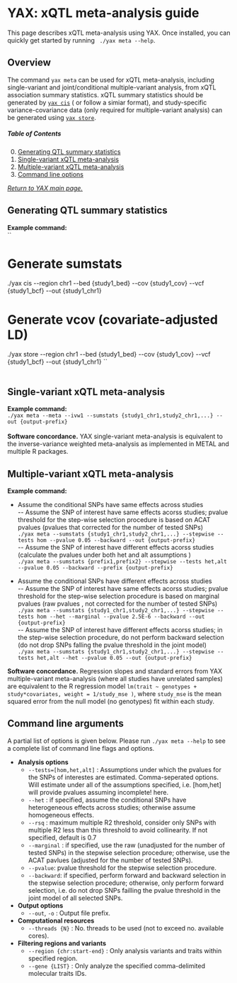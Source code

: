 
# YAX: xQTL meta-analysis guide
This page describes xQTL meta-analysis using YAX. Once installed, you can quickly get started by running  ` ./yax meta --help`. <br />

## Overview
The command `yax meta` can be used for xQTL meta-analysis, including single-variant and joint/conditional multiple-variant analysis, from xQTL association summary statistics. xQTL summary statistics should be generated by [`yax cis`](/yax/doc/mode_cis/) ( or follow a simiar format), and study-specific variance-covariance data (only required for multiple-variant analysis) can be generated using [`yax store`](/yax/doc/mode_store/). <br />

##### Table of Contents  
  0. [Generating QTL summary statistics](#generating-qtl-summary-statistics)  
  1. [Single-variant xQTL meta-analysis](#single-variant-xqtl-meta-analysis)  
  2. [Multiple-variant xQTL meta-analysis](#multiple-variant-xqtl-meta-analysis)  
  3. [Command line options](#command-line-arguments) <br />
 
 [*Return to YAX main page.*](/yax/)


## Generating QTL summary statistics
**Example command:** <br />
 ``
 # Generate sumstats
 ./yax cis --region chr1 --bed {study1_bed} --cov {study1_cov} --vcf {study1_bcf} --out {study1_chr1}
 # Generate vcov (covariate-adjusted LD)
 ./yax store --region chr1 --bed {study1_bed} --cov {study1_cov} --vcf {study1_bcf} --out {study1_chr1}
 `` <br />
 <br />
 

## Single-variant xQTL meta-analysis
**Example command:** <br />
 `./yax meta --meta --ivw1 --sumstats {study1_chr1,study2_chr1,...} --out {output-prefix}` <br />
 <br />
**Software concordance.** YAX single-variant meta-analysis is equivalent to the inverse-variance weighted meta-analysis as implemented in METAL and multiple R packages. 

## Multiple-variant xQTL meta-analysis
**Example command:** <br />
 - Assume the conditional SNPs have same  effects across studies  <br />
    -- Assume the SNP of interest have same effects acorss studies; pvalue threshold for the step-wise selection procedure is based on ACAT pvalues (pvalues that corrected for the number of tested SNPs)  <br />
 `./yax meta --sumstats {study1_chr1,study2_chr1,...} --stepwise --tests hom --pvalue 0.05 --backward --out {output-prefix}` <br />
    -- Assume the SNP of interest have different effects acorss studies (calculate the pvalues under both het and alt assumptions ) <br /> `./yax meta --sumstats {prefix1,prefix2} --stepwise --tests het,alt --pvalue 0.05 --backward --prefix {output-prefix}` <br />
 
 - Assume the conditional SNPs have different effects across studies  <br />
    -- Assume the SNP of interest have same effects acorss studies; pvalue threshold for the step-wise selection procedure is based on marginal pvalues (raw pvalues , not corrected for the number of tested SNPs)  <br />
 `./yax meta --sumstats {study1_chr1,study2_chr1,...} --stepwise --tests hom --het --marginal --pvalue 2.5E-6 --backward --out {output-prefix}` <br />
    -- Assume the SNP of interest have different effects acorss studies; in the step-wise selection procedure, do not perform backward selection (do not drop SNPs falling the pvalue threshold in the joint model)<br />
 `./yax meta --sumstats {study1_chr1,study2_chr1,...} --stepwise --tests het,alt --het --pvalue 0.05 --out {output-prefix}` <br />
    
**Software concordance.** Regression slopes and standard errors from YAX multiple-variant meta-analysis (where all studies have unrelated samples) are equivalent to the R regression model `lm(trait ~ genotypes + study*covariates, weight = 1/study_mse )`, where `study_mse` is the mean squared error from the null model (no genotypes) fit within each study. 

## Command line arguments
A partial list of options is given below.  Please run `./yax meta --help` to see a complete list of command line flags and options. 
 - **Analysis options**
 	  - `--tests=[hom,het,alt]` : Assumptions under which the pvalues for the SNPs of interestes are estimated. Comma-seperated options. Will estimate under all of the assumptions specified, i.e. [hom,het] will provide pvalues assuming incomplete! here.
	  - `--het` : if specified, assume the conditional SNPs have heterogeneous effects across studies; otherwise assume homogeneous effects. 
	  - `--rsq` : maximum multiple R2 threshold, consider only SNPs with multiple R2 less than this threshold to avoid collinearity. If not specified, default is 0.7
	  - `--marginal` : if specified, use the raw (unadjusted for the number of tested SNPs) in the stepwise selection procedure; otherwise, use the ACAT pavlues (adjusted for the number of tested SNPs).
	  - `--pvalue`: pvalue threshold for the stepwise selection procedure. 
	  - `--backward`: if specified, perform forward and backward selection in the stepwise selection procedure; otherwise, only perform forward selection, i.e. do not drop SNPs failling the pvalue threshold in the joint model of all selected SNPs.
 - **Output options**
	  - `--out`, `-o` :  Output file prefix.
 - **Computational resources** 
	 - `--threads {N}` : No. threads to be used (not to exceed no. available cores).
 -  **Filtering regions and variants**
	 - `--region {chr:start-end}` : Only analysis variants and traits within specified region. 
	 - `--gene {LIST}` : Only analyze the specified comma-delimited molecular traits IDs. 
	
